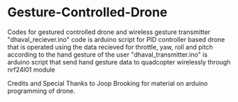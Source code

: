 # Gesture-Controlled-Drone
Codes for gestured controlled drone and wireless gesture transmitter
"dhaval_reciever.ino" code is arduino script for PID controller based drone that is operated using the data recieved for throttle, yaw, roll and pitch
according to the hand gesture of the user
"dhaval_transmitter.ino" is arduino script that send hand gesture data to quadcopter wirelessly through nrf24l01 module

Credits and Special Thanks to Joop Brooking for material on arduino programming of drone.
